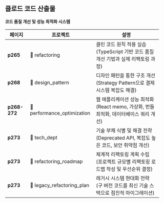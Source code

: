 ## 클로드 코드 산출물

**코드 품질 개선 및 성능 최적화 시스템**

| 페이지 | 프로젝트 | 설명 |
|--------|----------|------|
| **p265** | 📁 refactoring | 클린 코드 원칙 적용 실습 (TypeScript 기반 코드 품질 개선 기법과 실제 리팩토링 과정) |
| **p268** | 📁 design_pattern | 디자인 패턴을 통한 구조 개선 (Strategy Pattern으로 결제 시스템 복잡도 해결) |
| **p268-272** | 📁 performance_optimization | 웹 애플리케이션 성능 최적화 (React memo, 가상화, 번들 최적화, 데이터베이스 쿼리 개선) |
| **p273** | 📁 tech_dept | 기술 부채 식별 및 해결 전략 (Deprecated API, 복잡도 높은 코드, 보안 취약점 개선) |
| **p273** | 📁 refactoring_roadmap | 체계적 리팩토링 계획 수립 (프로젝트 규모별 리팩토링 로드맵 작성 및 우선순위 결정) |
| **p273** | 📁 legacy_refactoring_plan | 레거시 시스템 현대화 전략 (구 버전 코드를 최신 기술 스택으로 점진적 마이그레이션) |
